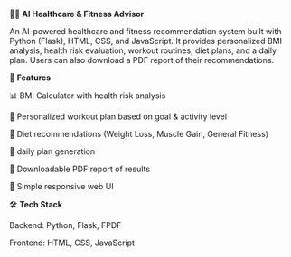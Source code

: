 
🏋️‍♀️ **AI Healthcare & Fitness Advisor**

An AI-powered healthcare and fitness recommendation system built with Python (Flask), HTML, CSS, and JavaScript.
It provides personalized BMI analysis, health risk evaluation, workout routines, diet plans, and a  daily plan.
Users can also download a PDF report of their recommendations.

🚀 **Features**-

📊 BMI Calculator with health risk analysis

🏃 Personalized workout plan based on goal & activity level

🍴 Diet recommendations (Weight Loss, Muscle Gain, General Fitness)

📅 daily plan generation

📑 Downloadable PDF report of results

🎨 Simple responsive web UI



🛠️ **Tech Stack**

Backend: Python, Flask, FPDF

Frontend: HTML, CSS, JavaScript
